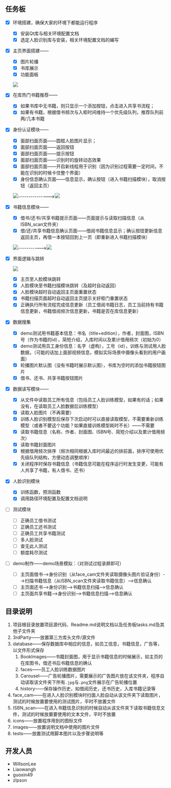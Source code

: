 ## 任务板

- [x] 环境搭建，确保大家的环境下都能运行程序

  - [x] 安装Qt库与相关环境配置文档
  - [x] 选定人脸识别库与安装，相关环境配置文档的编写

- [x] 主页界面搭建——

  - [x] 图片轮播
  - [x] 书库展示
  - [x] 功能面板

  ![](images/main.png)

- [x] 在库热门书籍推荐——

  - [x] 如果书库中无书籍，则只显示一个添加按钮，点击进入共享书流程；
  - [x] 如果有书籍，根据借书频次与入柜时间维持一个优先级队列，推荐队列前两/几本书籍

- [x] 身份认证模块——

  - [x] 面部扫面页面——圆框人脸图片显示；
  - [x] 面部扫面页面——返回按钮
  - [x] 面部扫面页面——提示按钮
  - [x] 面部扫面页面——识别时的旋转动态效果
  - [x] 面部扫面页面——开启新线程用于识别（因为识别过程需要一定时间，不能在识别的时候卡住整个界面）
  - [x] 身份信息确认页面——信息显示，确认按钮（进入书籍扫描模块），取消按钮（返回主页）

  ![](images/face_cam.png)--------------->![](images/confirm.png)

- [x] 书籍信息模块——

  - [x] 借书/还书/共享书籍提示页面——页面提示与读取扫描信息（从ISBN_scan文件夹）
  - [x] 借/还/共享书籍信息确认页面——借阅书籍信息显示；确认按钮更新信息返回主页，再借一本按钮回到上一页（即重新进入书籍扫描模块）

  ![](images/borrow.png)----------->![](images/success.png)

- [x] 界面逻辑与跳转

  ![](images/logic.png)

  - [x] 主页至人脸模块跳转
  - [x] 人脸模块至书籍扫描模块跳转（及超时自动返回）
  - [x] 人脸模块超时自动返回主页面重置状态
  - [x] 书籍扫描页面超时自动返回主页提示关好柜门重置状态
  - [x] 正确执行所有流程完成信息更新（员工借阅书籍日志，员工当前持有书籍信息更新，书籍借阅频次信息更新，书籍是否在库信息更新）

- [x] 数据搜集

  - [x] demo测试用书籍基本信息：书名（title+edition），作者，封面图，ISBN号（作为书籍的id），简短介绍，入库时间以及累计借用频次（初始为0）
  - [x] demo测试用员工身份信息：名字（虚构），工号（id），训练与测试用人脸数据，（可能的话加上面部视频信息，模拟实际场景中摄像头看到的用户画面）
  - [x] 轮播图片默认图（没有书籍时展示默认图），书库为空时的添加书籍按钮图片
  - [x] 借书、还书、共享书籍按钮图片

- [x] 数据读写模块——

  - [x] 从文件中读取员工所有信息（包括员工人脸训练模型，如果有的话；如果没有，在读取员工人脸数据后训练模型）
  - [x] 读取人脸图片（不再需要）
  - [x] 训练人脸识别模型后保存下次启动时可以直接读取模型，不需要重新训练模型（或者不要这个功能？如果直接训练模型耗时不长）——不需要
  - [x] 读取书籍信息（名称、作者、封面图、ISBN号、简短介绍以及累计借用频次）
  - [x] 读取书籍封面图片
  - [x] 根据借用频次排序（频次相同根据入库时间最近的排前面，排序可使用优先级队列结构，方便动态调整顺序）
  - [x] 关闭程序时保存书籍信息（书籍信息可能在程序运行时发生变更，可能有人共享了书籍，有人借书、还书）

- [x] 人脸识别模块

  - [x] 训练函数，预测函数
  - [x] 调用路径环境配置及配置文档说明

- [ ] 测试模块

  - [ ] 正确员工借书测试
  - [ ] 正确员工还书测试
  - [ ] 正确员工共享书籍测试
  - [ ] 多人脸测试
  - [ ] 查无此人测试
  - [ ] 额度耗尽测试
  
- [ ] demo制作——demo场景模拟：（对测试过程录屏即可）

  - [ ] 主页面借书-->身份识别（从face_cam文件夹读取摄像头图片验证身份）-->扫描书籍信息（从ISBN_scan文件夹读取书籍信息）-->信息确认
  - [ ] 主页面还书-->身份识别-->书籍信息扫描-->信息确认
  - [ ] 主页面共享书籍-->身份识别-->书籍信息扫描-->信息确认

## 目录说明

1. 项目根目录放置项目源代码、Readme.md说明文档以及任务板tasks.md及其他子文件夹
2. 3rdParty——放置第三方库头文件/源文件
3. database——保存数据库中相应的信息，如员工信息，书籍信息，广告等，以文件形式保存
   1. BookImages——书籍封面图，用于显示书籍信息的时候展示，如主页的在库图书，借还书后书籍信息的确认
   2. faces——员工人脸训练数据图片
   3. Carousel——广告轮播图片，需要展示的广告图片放在该文件夹，程序自动读取该文件夹下所有`.jpg`与`.png`文件展示在广告轮播位置
   4. history——保存操作历史，如借阅历史，还书历史，入库书籍记录等
4. face_cam——在进入人脸识别模块时扫面人脸自动从该文件夹下读取图片，测试的时候放置要使用的测试图片，平时不放置文件
5. ISBN_scan——在进入书籍信息识别的时候自动从该文件夹下读取书籍信息文件，测试的时候放置要使用的文本文件，平时不放置
6. icons——放置程序用到的图标文件
7. images——放置说明文档中使用的图片文件
8. tests——放置测试用脚本图片以及步骤说明等

## 开发人员

- WillsonLee
- Liaowangh
- guoxin49
- zlpson

